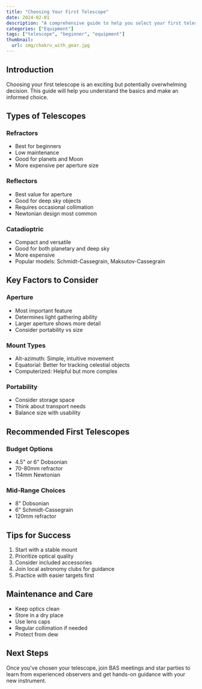 ```yaml
---
title: "Choosing Your First Telescope"
date: 2024-02-01
description: "A comprehensive guide to help you select your first telescope"
categories: ["Equipment"]
tags: ["telescope", "beginner", "equipment"]
thumbnail:
  url: img/chakru_with_gear.jpg
---
```


## Introduction

Choosing your first telescope is an exciting but potentially overwhelming decision. This guide will help you understand the basics and make an informed choice.

## Types of Telescopes

### Refractors

- Best for beginners
- Low maintenance
- Good for planets and Moon
- More expensive per aperture size

### Reflectors

- Best value for aperture
- Good for deep sky objects
- Requires occasional collimation
- Newtonian design most common

### Catadioptric

- Compact and versatile
- Good for both planetary and deep sky
- More expensive
- Popular models: Schmidt-Cassegrain, Maksutov-Cassegrain

## Key Factors to Consider

### Aperture

- Most important feature
- Determines light gathering ability
- Larger aperture shows more detail
- Consider portability vs size

### Mount Types

- Alt-azimuth: Simple, intuitive movement
- Equatorial: Better for tracking celestial objects
- Computerized: Helpful but more complex

### Portability

- Consider storage space
- Think about transport needs
- Balance size with usability

## Recommended First Telescopes

### Budget Options

- 4.5" or 6" Dobsonian
- 70-80mm refractor
- 114mm Newtonian

### Mid-Range Choices

- 8" Dobsonian
- 6" Schmidt-Cassegrain
- 120mm refractor

## Tips for Success

1. Start with a stable mount
2. Prioritize optical quality
3. Consider included accessories
4. Join local astronomy clubs for guidance
5. Practice with easier targets first

## Maintenance and Care

- Keep optics clean
- Store in a dry place
- Use lens caps
- Regular collimation if needed
- Protect from dew

## Next Steps

Once you've chosen your telescope, join BAS meetings and star parties to learn from experienced observers and get hands-on guidance with your new instrument.

